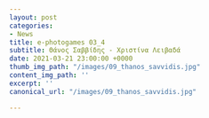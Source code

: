 ```yaml
---
layout: post
categories:
- News
title: e-photogames 03_4
subtitle: Θάνος Σαββίδης - Χριστίνα Λειβαδά
date: 2021-03-21 23:00:00 +0000
thumb_img_path: "/images/09_thanos_savvidis.jpg"
content_img_path: ''
excerpt: ''
canonical_url: "/images/09_thanos_savvidis.jpg"

---
```

